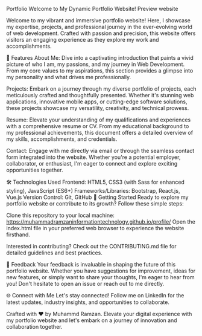 Portfolio
Welcome to My Dynamic Portfolio Website!
Preview
website

Welcome to my vibrant and immersive portfolio website! Here, I showcase my expertise, projects, and professional journey in the ever-evolving world of web development. Crafted with passion and precision, this website offers visitors an engaging experience as they explore my work and accomplishments.

🚀 Features
About Me: Dive into a captivating introduction that paints a vivid picture of who I am, my passions, and my journey in Web Development. From my core values to my aspirations, this section provides a glimpse into my personality and what drives me professionally.

Projects: Embark on a journey through my diverse portfolio of projects, each meticulously crafted and thoughtfully presented. Whether it's stunning web applications, innovative mobile apps, or cutting-edge software solutions, these projects showcase my versatility, creativity, and technical prowess.

Resume: Elevate your understanding of my qualifications and experiences with a comprehensive resume or CV. From my educational background to my professional achievements, this document offers a detailed overview of my skills, accomplishments, and credentials.

Contact: Engage with me directly via email or through the seamless contact form integrated into the website. Whether you're a potential employer, collaborator, or enthusiast, I'm eager to connect and explore exciting opportunities together.

🛠️ Technologies Used
Frontend: HTML5, CSS3 (with Sass for enhanced styling), JavaScript (ES6+)
Frameworks/Libraries: Bootstrap, React.js, Vue.js
Version Control: Git, GitHub
🚀 Getting Started
Ready to explore my portfolio website or contribute to its growth? Follow these simple steps:

Clone this repository to your local machine:
https://muhammadramzaninformationtechnology.github.io/profile/
Open the index.html file in your preferred web browser to experience the website firsthand.

Interested in contributing? Check out the CONTRIBUTING.md file for detailed guidelines and best practices.

💬 Feedback
Your feedback is invaluable in shaping the future of this portfolio website. Whether you have suggestions for improvement, ideas for new features, or simply want to share your thoughts, I'm eager to hear from you! Don't hesitate to open an issue or reach out to me directly.

🌐 Connect with Me
Let's stay connected! Follow me on LinkedIn for the latest updates, industry insights, and opportunities to collaborate.

Crafted with ❤️ by Muhammd Ramzan. Elevate your digital experience with my portfolio website and let's embark on a journey of innovation and collaboration together.
